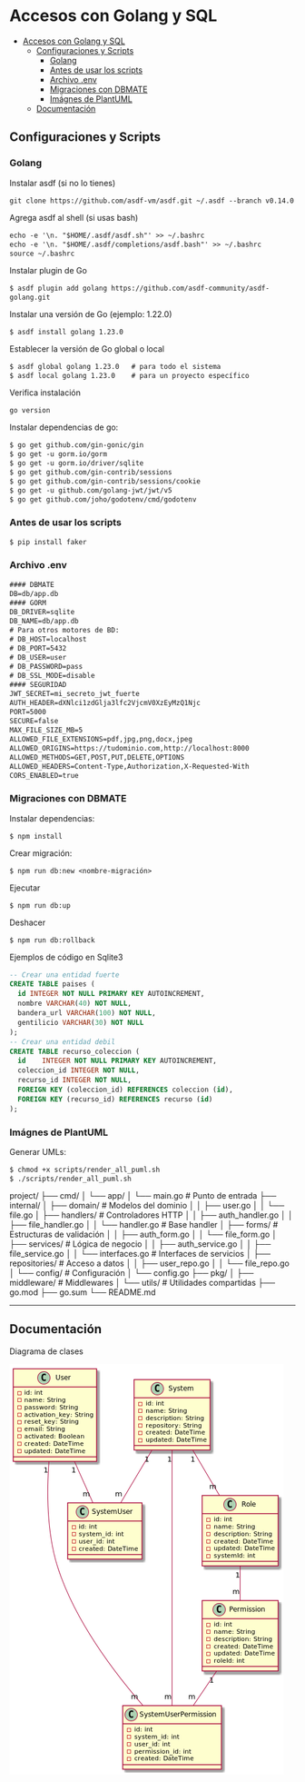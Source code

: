 # Accesos con Golang y SQL

- [Accesos con Golang y SQL](#accesos-con-golang-y-sql)
  - [Configuraciones y Scripts](#configuraciones-y-scripts)
    - [Golang](#golang)
    - [Antes de usar los scripts](#antes-de-usar-los-scripts)
    - [Archivo .env](#archivo-env)
    - [Migraciones con DBMATE](#migraciones-con-dbmate)
    - [Imágnes de PlantUML](#imágnes-de-plantuml)
  - [Documentación](#documentación)

## Configuraciones y Scripts

### Golang

Instalar asdf (si no lo tienes)
    
    git clone https://github.com/asdf-vm/asdf.git ~/.asdf --branch v0.14.0

Agrega asdf al shell (si usas bash)

    echo -e '\n. "$HOME/.asdf/asdf.sh"' >> ~/.bashrc
    echo -e '\n. "$HOME/.asdf/completions/asdf.bash"' >> ~/.bashrc
    source ~/.bashrc

Instalar plugin de Go

    $ asdf plugin add golang https://github.com/asdf-community/asdf-golang.git

Instalar una versión de Go (ejemplo: 1.22.0)

    $ asdf install golang 1.23.0

Establecer la versión de Go global o local
  
    $ asdf global golang 1.23.0   # para todo el sistema
    $ asdf local golang 1.23.0    # para un proyecto específico

Verifica instalación
    
    go version

Instalar dependencias de go:
   
    $ go get github.com/gin-gonic/gin
    $ go get -u gorm.io/gorm
    $ go get -u gorm.io/driver/sqlite
    $ go get github.com/gin-contrib/sessions
    $ go get github.com/gin-contrib/sessions/cookie
    $ go get -u github.com/golang-jwt/jwt/v5
    $ go get github.com/joho/godotenv/cmd/godotenv

### Antes de usar los scripts

    $ pip install faker

### Archivo .env

    #### DBMATE
    DB=db/app.db
    #### GORM
    DB_DRIVER=sqlite
    DB_NAME=db/app.db
    # Para otros motores de BD:
    # DB_HOST=localhost
    # DB_PORT=5432
    # DB_USER=user
    # DB_PASSWORD=pass
    # DB_SSL_MODE=disable
    #### SEGURIDAD
    JWT_SECRET=mi_secreto_jwt_fuerte
    AUTH_HEADER=dXNlci1zdGlja3lfc2VjcmV0XzEyMzQ1Njc
    PORT=5000
    SECURE=false
    MAX_FILE_SIZE_MB=5
    ALLOWED_FILE_EXTENSIONS=pdf,jpg,png,docx,jpeg
    ALLOWED_ORIGINS=https://tudominio.com,http://localhost:8000
    ALLOWED_METHODS=GET,POST,PUT,DELETE,OPTIONS
    ALLOWED_HEADERS=Content-Type,Authorization,X-Requested-With
    CORS_ENABLED=true
    
### Migraciones con DBMATE

Instalar dependencias:

    $ npm install

Crear migración:

    $ npm run db:new <nombre-migración>

Ejecutar

    $ npm run db:up

Deshacer

    $ npm run db:rollback

Ejemplos de código en Sqlite3

```sql
-- Crear una entidad fuerte
CREATE TABLE paises (
  id INTEGER NOT NULL PRIMARY KEY AUTOINCREMENT,
  nombre VARCHAR(40) NOT NULL,
  bandera_url VARCHAR(100) NOT NULL,
  gentilicio VARCHAR(30) NOT NULL
);
-- Crear una entidad debil
CREATE TABLE recurso_coleccion (
  id	INTEGER NOT NULL PRIMARY KEY AUTOINCREMENT,
  coleccion_id INTEGER NOT NULL,
  recurso_id INTEGER NOT NULL,
  FOREIGN KEY (coleccion_id) REFERENCES coleccion (id),
  FOREIGN KEY (recurso_id) REFERENCES recurso (id)
);
```

### Imágnes de PlantUML

Generar UMLs:

    $ chmod +x scripts/render_all_puml.sh
    $ ./scripts/render_all_puml.sh


project/
├── cmd/
│   └── app/
│       └── main.go          # Punto de entrada
├── internal/
│   ├── domain/              # Modelos del dominio
│   │   ├── user.go
│   │   └── file.go
│   ├── handlers/            # Controladores HTTP
│   │   ├── auth_handler.go
│   │   ├── file_handler.go
│   │   └── handler.go       # Base handler
│   ├── forms/               # Estructuras de validación
│   │   ├── auth_form.go
│   │   └── file_form.go
│   ├── services/            # Lógica de negocio
│   │   ├── auth_service.go
│   │   ├── file_service.go
│   │   └── interfaces.go    # Interfaces de servicios
│   ├── repositories/        # Acceso a datos
│   │   ├── user_repo.go
│   │   └── file_repo.go
│   └── config/              # Configuración
│       └── config.go
├── pkg/
│   ├── middleware/          # Middlewares
│   └── utils/               # Utilidades compartidas
├── go.mod
├── go.sum
└── README.md

---

## Documentación

Diagrama de clases

![Diagrama UML](./docs/pics/class_diagram.png)